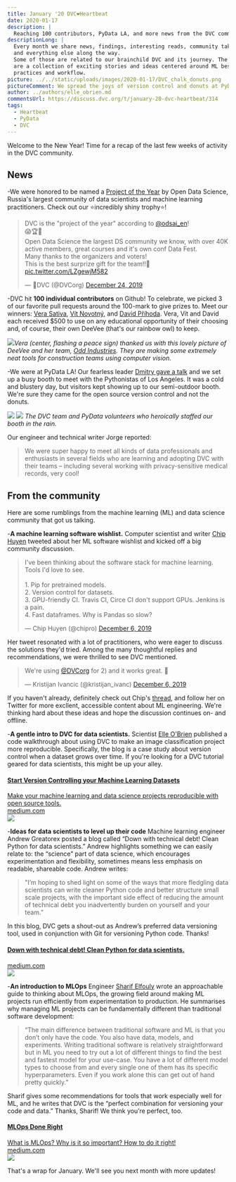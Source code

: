 ```yaml
---
title: January '20 DVC❤️Heartbeat
date: 2020-01-17
description: |
  Reaching 100 contributors, PyData LA, and more news from the DVC community.
descriptionLong: |
  Every month we share news, findings, interesting reads, community takeaways,
  and everything else along the way.
  Some of those are related to our brainchild DVC and its journey. The others
  are a collection of exciting stories and ideas centered around ML best
  practices and workflow.
picture: ../../static/uploads/images/2020-01-17/DVC_chalk_donuts.png
pictureComment: We spread the joys of version control and donuts at PyData LA.
author: ../authors/elle_obrien.md
commentsUrl: https://discuss.dvc.org/t/january-20-dvc-heartbeat/314
tags:
  - Heartbeat
  - PyData
  - DVC
---
```


Welcome to the New Year! Time for a recap of the last few weeks of activity in
the DVC community.

## News

-We were honored to be named a
[Project of the Year](https://ods.ai/awards/2019/) by Open Data Science,
Russia's largest community of data scientists and machine learning
practitioners. Check out our ⭐️incredibly shiny trophy⭐️!

<blockquote class="twitter-tweet"><p lang="en" dir="ltr">DVC is the &quot;project of the year&quot; according to <a href="https://twitter.com/odsai_en?ref_src=twsrc%5Etfw">@odsai_en</a>!<br>😱🏆🎉<br>Open Data Science the largest DS community we know, with over 40K active members, great courses and it&#39;s own conf Data Fest.<br>Many thanks to the organizers and voters!<br>This is the best surprize gift for the team!!🥳 <a href="https://t.co/LZgewjM582">pic.twitter.com/LZgewjM582</a></p>&mdash; 🦉DVC (@DVCorg) <a href="https://twitter.com/DVCorg/status/1209544709930016768?ref_src=twsrc%5Etfw">December 24, 2019</a></blockquote> <script async src="https://platform.twitter.com/widgets.js" charset="utf-8"></script>

-DVC hit **100 individual contributors** on Github! To celebrate, we picked 3 of
our favorite pull requests around the 100-mark to give prizes to. Meet our
winners: [Vera Sativa](https://github.com/verasativa/),
[Vít Novotný](https://twitter.com/tweetiko), and
[David Příhoda](https://twitter.com/david_prihoda). Vera, Vít and David each
received \$500 to use on any educational opportunity of their choosing and, of
course, their own DeeVee (that's our rainbow owl) to keep.

![](/uploads/images/2020-01-17/odd_with_deevee.png)_Vera (center, flashing a
peace sign) thanked us with this lovely picture of DeeVee and her team,
[Odd Industries](https://odd.co/en/). They are making some extremely neat tools
for construction teams using computer vision._

-We were at PyData LA! Our fearless leader
[Dmitry gave a talk](https://www.youtube.com/watch?v=7Wsd6V0k4Oc) and we set up
a busy booth to meet with the Pythonistas of Los Angeles. It was a cold and
blustery day, but visitors kept showing up to our semi-outdoor booth. We're sure
they came for the open source version control and not the donuts.

![](/uploads/images/2020-01-17/py_data1.jpeg)
![](/uploads/images/2020-01-17/py_data2.jpeg) _The DVC team and PyData
volunteers who heroically staffed our booth in the rain._

Our engineer and technical writer Jorge reported:

> We were super happy to meet all kinds of data professionals and enthusiasts in
> several fields who are learning and adopting DVC with their teams – including
> several working with privacy-sensitive medical records, very cool!

## From the community

Here are some rumblings from the machine learning (ML) and data science
community that got us talking.

-**A machine learning software wishlist.** Computer scientist and writer
[Chip Huyen](https://twitter.com/chipro) tweeted about her ML software wishlist
and kicked off a big community discussion.

<blockquote class="twitter-tweet"><p lang="en" dir="ltr">I&#39;ve been thinking about the software stack for machine learning. Tools I&#39;d love to see.<br><br>1. Pip for pretrained models.<br>2. Version control for datasets.<br>3. GPU-friendly CI. Travis CI, Circe CI don&#39;t support GPUs. Jenkins is a pain.<br>4. Fast dataframes. Why is Pandas so slow?</p>&mdash; Chip Huyen (@chipro) <a href="https://twitter.com/chipro/status/1202815757593108480?ref_src=twsrc%5Etfw">December 6, 2019</a></blockquote> <script async src="https://platform.twitter.com/widgets.js" charset="utf-8"></script>

Her tweet resonated with a lot of practitioners, who were eager to discuss the
solutions they'd tried. Among the many thoughtful replies and recommendations,
we were thrilled to see DVC mentioned.

<blockquote class="twitter-tweet"><p lang="en" dir="ltr">We&#39;re using <a href="https://twitter.com/DVCorg?ref_src=twsrc%5Etfw">@DVCorg</a> for 2) and it works great. 🙂</p>&mdash; Kristijan Ivancic (@kristijan_ivanc) <a href="https://twitter.com/kristijan_ivanc/status/1202879739716870144?ref_src=twsrc%5Etfw">December 6, 2019</a></blockquote> <script async src="https://platform.twitter.com/widgets.js" charset="utf-8"></script>

If you haven't already, definitely check out Chip's
[thread](https://twitter.com/chipro/status/1202815757593108480), and follow her
on Twitter for more excllent, accessible content about ML engineering. We're
thinking hard about these ideas and hope the discussion continues on- and
offline.

-**A gentle intro to DVC for data scientists.** Scientist
[Elle O'Brien](https://twitter.com/andronovhopf) published a code walkthrough
about using DVC to make an image classification project more reproducible.
Specifically, the blog is a case study about version control when a dataset
grows over time. If you're looking for a DVC tutorial geared for data
scientists, this might be up your alley.

<a href="https://towardsdatascience.com/start-version-controlling-your-machine-learning-datasets-2b872e109856" class="external-link-preview">
  <section class="elp-content-holder">
    <div class="elp-description-holder">
      <h4 class="elp-title">Start Version Controlling your Machine Learning Datasets</h4>
      <div class="elp-description">Make your machine learning and data science projects reproducible with open source tools.</div>
      <div class="elp-link">medium.com</div>
    </div>
    <div class="elp-image-holder">
      <img src="/uploads/images/2020-01-17/medium_1.png" />
    </div>
  </section>
</a>

-**Ideas for data scientists to level up their code** Machine learning engineer
Andrew Greatorex posted a blog called “Down with technical debt! Clean Python
for data scientists.” Andrew highlights something we can easily relate to: the
“science” part of data science, which encourages experimentation and
flexibility, sometimes means less emphasis on readable, shareable code. Andrew
writes:

> "I’m hoping to shed light on some of the ways that more fledgling data
> scientists can write cleaner Python code and better structure small scale
> projects, with the important side effect of reducing the amount of technical
> debt you inadvertently burden on yourself and your team.”

In this blog, DVC gets a shout-out as Andrew’s preferred data versioning tool,
used in conjunction with Git for versioning Python code. Thanks!

<a href="https://towardsdatascience.com/down-with-technical-debt-clean-python-for-data-scientists-aa7592eff7fc" class="external-link-preview">
  <section class="elp-content-holder">
    <div class="elp-description-holder">
      <h4 class="elp-title">Down with technical debt! Clean Python for data scientists.</h4>
      <div class="elp-description"></div>
      <div class="elp-link">medium.com</div>
    </div>
    <div class="elp-image-holder">
      <img src="/uploads/images/2020-01-17/medium_2.png" />
    </div>
  </section>
</a>

-**An introduction to MLOps** Engineer
[Sharif Elfouly](https://twitter.com/elfouly_sharif) wrote an approachable guide
to thinking about MLOps, the growing field around making ML projects run
efficiently from experimentation to production. He summarises why managing ML
projects can be fundamentally different than traditional software development:

> “The main difference between traditional software and ML is that you don’t
> only have the code. You also have data, models, and experiments. Writing
> traditional software is relatively straightforward but in ML you need to try
> out a lot of different things to find the best and fastest model for your
> use-case. You have a lot of different model types to choose from and every
> single one of them has its specific hyperparameters. Even if you work alone
> this can get out of hand pretty quickly.”

Sharif gives some recommendations for tools that work especially well for ML,
and he writes that DVC is the “perfect combination for versioning your code and
data.” Thanks, Sharif! We think you’re perfect, too.

<a href="https://towardsdatascience.com/down-with-technical-debt-clean-python-for-data-scientists-aa7592eff7fc" class="external-link-preview">
  <section class="elp-content-holder">
    <div class="elp-description-holder">
      <h4 class="elp-title">MLOps Done Right</h4>
      <div class="elp-description">What is MLOps? Why is it so important? How to do it right!</div>
      <div class="elp-link">medium.com</div>
    </div>
    <div class="elp-image-holder">
      <img src="/uploads/images/2020-01-17/medium_3.png" />
    </div>
  </section>
</a>

That's a wrap for January. We'll see you next month with more updates!
